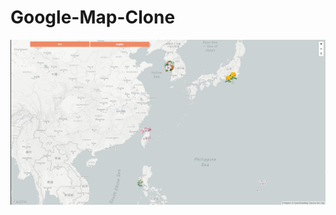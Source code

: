 # Google-Map-Clone
![image](https://github.com/brandon111586/Google-Map-Clone/blob/main/system%20pic.PNG)
